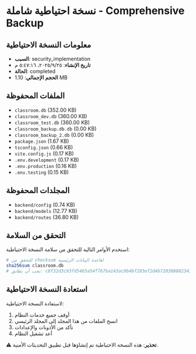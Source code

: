 # نسخة احتياطية شاملة - Comprehensive Backup

## معلومات النسخة الاحتياطية
- **السبب**: security_implementation
- **تاريخ الإنشاء**: ٢٥‏/٩‏/٢٠٢٥، ٥:٤٧:١٦ م
- **الحالة**: completed
- **الحجم الإجمالي**: 1.10 MB

## الملفات المحفوظة
- `classroom.db` (352.00 KB)
- `classroom_dev.db` (360.00 KB)
- `classroom_test.db` (360.00 KB)
- `classroom_backup.db.db` (0.00 KB)
- `classroom_backup_2.db` (0.00 KB)
- `package.json` (1.67 KB)
- `tsconfig.json` (0.66 KB)
- `vite.config.js` (0.17 KB)
- `.env.development` (0.17 KB)
- `.env.production` (0.16 KB)
- `.env.testing` (0.15 KB)

## المجلدات المحفوظة  
- `backend/config` (0.74 KB)
- `backend/models` (12.77 KB)
- `backend/routes` (36.80 KB)

## التحقق من السلامة
استخدم الأوامر التالية للتحقق من سلامة النسخة الاحتياطية:

```bash
# للتحقق من checksum لقاعدة البيانات الرئيسية
sha256sum classroom.db
# يجب أن يطابق: c8f32d3c93fd5465a54f7b7ba143ac9b4bf293ef2d4b7203088823438b8c4551
```

## استعادة النسخة الاحتياطية
لاستعادة النسخة الاحتياطية:
1. أوقف جميع خدمات النظام
2. انسخ الملفات من هذا المجلد إلى المجلد الرئيسي
3. تأكد من الأذونات والإعدادات
4. أعد تشغيل النظام

⚠️ **تحذير**: هذه النسخة الاحتياطية تم إنشاؤها قبل تطبيق التحديثات الأمنية.
